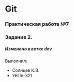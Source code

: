 # Git
### Практическая работа №7
### Задание 2.
##### Изменено в ветке dev
Выполнил:
* Солнцев К.В.
* УВПв-321